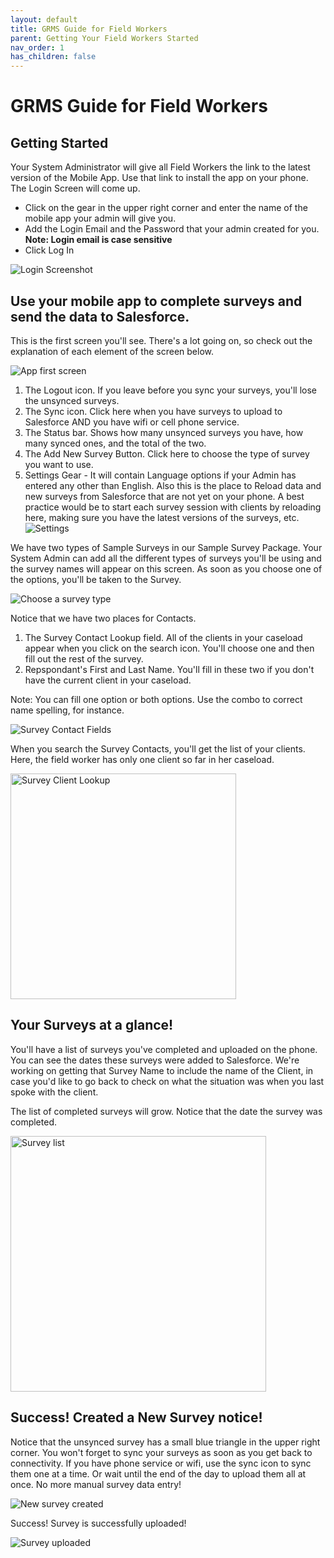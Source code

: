 ```yaml
---
layout: default
title: GRMS Guide for Field Workers
parent: Getting Your Field Workers Started
nav_order: 1
has_children: false
---
```

# GRMS Guide for Field Workers

## **Getting Started**

Your System Administrator will give all Field Workers the link to the latest version of the Mobile App. Use that link to install the app on your phone. The Login Screen will come up. 

* Click on the gear in the upper right corner and enter the name of the mobile app your admin will give you.
* Add the Login Email and the Password that your admin created for you. **Note: Login email is case sensitive**
* Click Log In

![Login Screenshot](https://user-images.githubusercontent.com/44512446/199613298-3facd040-ae30-4ac7-b67d-7581d3e6dd06.png)

## **Use your mobile app to complete surveys and send the data to Salesforce.**

This is the first screen you'll see. There's a lot going on, so check out the explanation of each element of the screen below.

![App first screen](https://user-images.githubusercontent.com/44512446/199613645-05952236-af8b-4472-8e07-bd2ee36dd341.png)

1. The Logout icon. If you leave before you sync your surveys, you'll lose the unsynced surveys.
2. The Sync icon. Click here when you have surveys to upload to Salesforce AND you have wifi or cell phone service.
3. The Status bar. Shows how many unsynced surveys you have, how many synced ones, and the total of the two.
4. The Add New Survey Button. Click here to choose the type of survey you want to use.
5. Settings Gear - It will contain Language options if your Admin has entered any other than English. Also this is the place to Reload data and new surveys from Salesforce that are not yet on your phone. A best practice would be to start each survey session with clients by reloading here, making sure you have the latest versions of the surveys, etc.
![Settings](https://user-images.githubusercontent.com/44512446/199613914-70fa37cd-bb00-496e-8e85-2b4289d7a45d.png)

We have two types of  Sample Surveys in our Sample Survey Package. Your System Admin can add all the different types of surveys you'll be using and the survey names will appear on this screen. As soon as you choose one of the options, you'll be taken to the Survey.

![Choose a survey type](https://user-images.githubusercontent.com/44512446/199614020-1e8f19d0-e2d2-49cd-83a9-edf66f3c301d.png)

Notice that we have two places for Contacts.

1. The Survey Contact Lookup field. All of the clients in your caseload appear when you click on the search icon. You'll choose one and then fill out the rest of the survey.
2. Repspondant's First and Last Name. You'll fill in these two if you don't have the current client in your caseload.

Note: You can fill one option or both options. Use the combo to correct name spelling, for instance.

![Survey Contact Fields](https://user-images.githubusercontent.com/44512446/199614190-475707f7-3eed-4ada-bb0d-4a894ffeb78a.png)

When you search the Survey Contacts,  you'll get the list of your clients. Here, the field worker has only one client so far in her caseload.

<img width="361" alt="Survey Client Lookup" src="https://user-images.githubusercontent.com/44512446/199614278-b2c51496-aa87-434d-8ce1-cffdd6b37911.png">

## **Your Surveys at a glance!**

You'll have a list of surveys you've completed and uploaded on the phone. You can see the dates these surveys were added to Salesforce. We're working on getting that Survey Name to include the name of the Client, in case you'd like to go back to check on what the situation was when you last spoke with the client.

The list of completed surveys will grow. Notice that the date the survey was completed.

<img width="409" alt="Survey list" src="https://user-images.githubusercontent.com/44512446/199615010-4d0db0c4-3c5f-479c-b300-3ceea3c7c852.png">

## **Success! Created a New Survey notice!**

Notice that the unsynced survey has a small blue triangle in the upper right corner. You won't forget to sync your surveys as soon as you get back to connectivity. If you have phone service or wifi, use the sync icon to sync them one at a time. Or wait until the end of the day to upload them all at once. No more manual survey data entry!

![New survey created](https://user-images.githubusercontent.com/44512446/199615242-8650f817-caf6-46ad-9711-537d48b6246e.png)

Success! Survey is successfully uploaded!

![Survey uploaded](https://user-images.githubusercontent.com/44512446/199615351-100d7243-9874-404e-9e79-7385ef2c9717.png)





